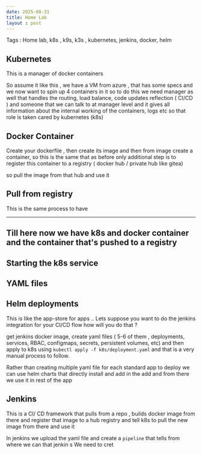 ```yaml
---
date: 2025-08-31
title: Home Lab
layout : post
---
```


Tags : Home lab, k8s , k9s, k3s , kubernetes, jenkins, docker, helm 


## Kubernetes 
This is a manager of docker containers 

So assume it like this , we have a VM from azure , that has some specs and we now want to spin up 4 containers in it so to do this we need manager as well that handles the routing, load balance, code updates reflection ( CI/CD ) and someone that we can talk to at manager level and it gives all information about the internal working of the containers, logs etc so that role is taken cared by kubernetes (k8s) 


## Docker Container 
Create your dockerfile , then create its image and then from image create a container, so this is the same that as before only additional step is to register this container to a registry ( docker hub / private hub like gitea)  

so pull the image from that hub and use it 


## Pull from registry
This is the same process to have 


--- 
Till here now we have k8s and docker container and the container that's pushed to a registry  
---

## Starting the k8s service 

## YAML files 


## Helm deployments
This is like the app-store for apps .. 
Lets suppose you want to do the jenkins integration for your CI/CD flow how will you do that ? 

get jenkins docker image, create yaml files ( 5-6 of them , deployments, services, RBAC, configmaps, secrets, persistent volumes, etc) and then apply to k8s using `kubectl apply -f k8s/deployment.yaml` and that is a very manual process to follow.   


Rather than creating multiple yaml file for each standard app to deploy we can use helm charts that directly install and add in the add and from there we use it in rest of the app  


## Jenkins

This is a CI/ CD framework that pulls from a repo , builds docker image from there and register that image to a hub registry and tell k8s to pull the new image from there and use it 

In jenkins we upload the yaml file and create a `pipeline` that tells from where we can   that jenkin s
We need to 
cret 



